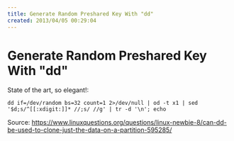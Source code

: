 ```yaml
---
title: Generate Random Preshared Key With "dd"
created: 2013/04/05 00:29:04
---
```


# Generate Random Preshared Key With "dd"

State of the art, so elegant!: 
    
    
    dd if=/dev/random bs=32 count=1 2>/dev/null | od -t x1 | sed  '$d;s/^[[:xdigit:]]* //;s/ //g' | tr -d '\n'; echo
    

Source: <https://www.linuxquestions.org/questions/linux-newbie-8/can-dd-be-used-to-clone-just-the-data-on-a-partition-595285/>